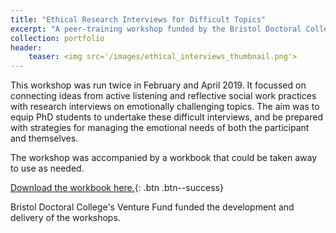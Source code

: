 ```yaml
---
title: "Ethical Research Interviews for Difficult Topics"
excerpt: "A peer-training workshop funded by the Bristol Doctoral College"
collection: portfolio
header:
    teaser: <img src='/images/ethical_interviews_thumbnail.png'>
---
```


This workshop was run twice in February and April 2019. It focussed on connecting ideas from active listening and reflective social work practices with research interviews on emotionally challenging topics. The aim was to equip PhD students to undertake these difficult interviews, and be prepared with strategies for managing the emotional needs of both the participant and themselves. 

The workshop was accompanied by a workbook that could be taken away to use as needed.

[Download the workbook here.]('/files/workbook.pdf){: .btn .btn--success}

Bristol Doctoral College's Venture Fund funded the development and delivery of the workshops. 